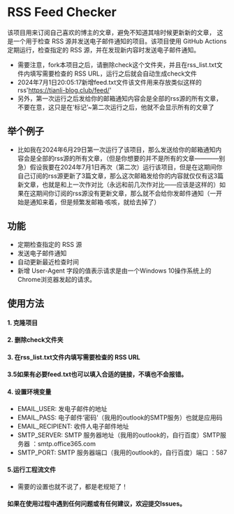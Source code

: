# RSS Feed Checker

该项目用来订阅自己喜欢的博主的文章，避免不知道其啥时候更新新的文章，
这是一个用于检查 RSS 源并发送电子邮件通知的项目。该项目使用 GitHub Actions 定期运行，检查指定的 RSS 源，并在发现新内容时发送电子邮件通知。
- 需要注意，fork本项目之后，请删除check这个文件夹，并且在rss_list.txt文件内填写需要检查的 RSS URL，运行之后就会自动生成check文件
- 2024年7月1日20:05:17新增feed.txt文件该文件用来存放类似这样的rss'https://tianli-blog.club/feed/'
- 另外，第一次运行之后发给你的邮箱通知内容会是全部的rss源的所有文章，不要在意，这只是在‘标记’~第二次运行之后，他就不会显示所有的文章了
## 举个例子
- 比如我在2024年6月29日第一次运行了该项目，那么发送给你的邮箱通知内容会是全部的rss源的所有文章，（但是你想要的并不是所有的文章————别急）假设我要在2024年7月1日再次（第二次）运行该项目，但是在这期间你自己订阅的rss源更新了3篇文章，那么这次邮箱发给你的内容就仅仅有这3篇新文章，也就是和上一次作对比（永远和前几次作对比——应该是这样的）如果在这期间你订阅的rss源没有更新文章，那么就不会给你发邮件通知（一开始是通知来着，但是频繁发邮箱·咳咳，就给去掉了）

## 功能
- 定期检查指定的 RSS 源
- 发送电子邮件通知
- 自动更新最近检查时间
- 新增 User-Agent 字段的值表示请求是由一个Windows 10操作系统上的Chrome浏览器发起的请求。

## 使用方法
#### 1. 克隆项目 
#### 2. 删除check文件夹
#### 3. 在rss_list.txt文件内填写需要检查的 RSS URL
#### 3.5如果有必要feed.txt也可以填入合适的链接，不填也不会报错。
#### 4. 设置环境变量
- EMAIL_USER: 发电子邮件的地址
- EMAIL_PASS: 电子邮件‘密码’（我用的outlook的SMTP服务）也就是应用码
- EMAIL_RECIPIENT: 收件人电子邮件地址
- SMTP_SERVER: SMTP 服务器地址（我用的outlook的，自行百度）SMTP服务器 ：smtp.office365.com
- SMTP_PORT: SMTP 服务器端口（我用的outlook的，自行百度）端口 ：587
#### 5.运行工程流文件
- 需要的设置也就不说了，都是老规矩了！
#### 如果在使用过程中遇到任何问题或有任何建议，欢迎提交Issues。
